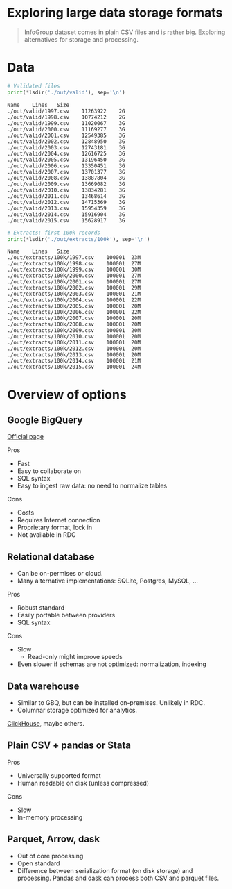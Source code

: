 <!--

#################################################
### THIS FILE WAS AUTOGENERATED! DO NOT EDIT! ###
#################################################
# file to edit: index.ipynb
# command to build the docs after a change: nbdev_build_docs

-->

# Exploring large data storage formats

> InfoGroup dataset comes in plain CSV files and is rather big. Exploring alternatives for storage and processing.


# Data

<div class="codecell" markdown="1">
<div class="input_area" markdown="1">

```python
# Validated files
print(*lsdir('./out/valid'), sep='\n')
```

</div>
<div class="output_area" markdown="1">

    Name	Lines	Size
    ./out/valid/1997.csv	11263922	2G
    ./out/valid/1998.csv	10774212	2G
    ./out/valid/1999.csv	11020067	3G
    ./out/valid/2000.csv	11169277	3G
    ./out/valid/2001.csv	12549385	3G
    ./out/valid/2002.csv	12848950	3G
    ./out/valid/2003.csv	12743181	3G
    ./out/valid/2004.csv	12616725	3G
    ./out/valid/2005.csv	13196450	3G
    ./out/valid/2006.csv	13350451	3G
    ./out/valid/2007.csv	13701377	3G
    ./out/valid/2008.csv	13887804	3G
    ./out/valid/2009.csv	13669082	3G
    ./out/valid/2010.csv	13834281	3G
    ./out/valid/2011.csv	13468614	3G
    ./out/valid/2012.csv	14715369	3G
    ./out/valid/2013.csv	15954359	3G
    ./out/valid/2014.csv	15916904	3G
    ./out/valid/2015.csv	15628917	3G


</div>

</div>
<div class="codecell" markdown="1">
<div class="input_area" markdown="1">

```python
# Extracts: first 100k records
print(*lsdir('./out/extracts/100k'), sep='\n')
```

</div>
<div class="output_area" markdown="1">

    Name	Lines	Size
    ./out/extracts/100k/1997.csv	100001	23M
    ./out/extracts/100k/1998.csv	100001	27M
    ./out/extracts/100k/1999.csv	100001	30M
    ./out/extracts/100k/2000.csv	100001	27M
    ./out/extracts/100k/2001.csv	100001	27M
    ./out/extracts/100k/2002.csv	100001	29M
    ./out/extracts/100k/2003.csv	100001	21M
    ./out/extracts/100k/2004.csv	100001	22M
    ./out/extracts/100k/2005.csv	100001	20M
    ./out/extracts/100k/2006.csv	100001	22M
    ./out/extracts/100k/2007.csv	100001	20M
    ./out/extracts/100k/2008.csv	100001	20M
    ./out/extracts/100k/2009.csv	100001	20M
    ./out/extracts/100k/2010.csv	100001	20M
    ./out/extracts/100k/2011.csv	100001	20M
    ./out/extracts/100k/2012.csv	100001	20M
    ./out/extracts/100k/2013.csv	100001	20M
    ./out/extracts/100k/2014.csv	100001	21M
    ./out/extracts/100k/2015.csv	100001	24M


</div>

</div>

# Overview of options

## Google BigQuery

[Official page](https://cloud.google.com/bigquery/)

Pros

- Fast
- Easy to collaborate on
- SQL syntax
- Easy to ingest raw data: no need to normalize tables

Cons

- Costs
- Requires Internet connection
- Proprietary format, lock in
- Not available in RDC

## Relational database

- Can be on-permises or cloud.
- Many alternative implementations: SQLite, Postgres, MySQL, ...

Pros

- Robust standard
- Easily portable between providers
- SQL syntax

Cons

- Slow
  - Read-only might improve speeds
- Even slower if schemas are not optimized: normalization, indexing

## Data warehouse

- Similar to GBQ, but can be installed on-premises. Unlikely in RDC.
- Columnar storage optimized for analytics.

[ClickHouse](https://clickhouse.yandex/), maybe others.

## Plain CSV + pandas or Stata

Pros

- Universally supported format
- Human readable on disk (unless compressed)

Cons

- Slow
- In-memory processing

## Parquet, Arrow, dask

- Out of core processing
- Open standard
- Difference between serialization format (on disk storage) and processing. Pandas and dask can process both CSV and parquet files.
